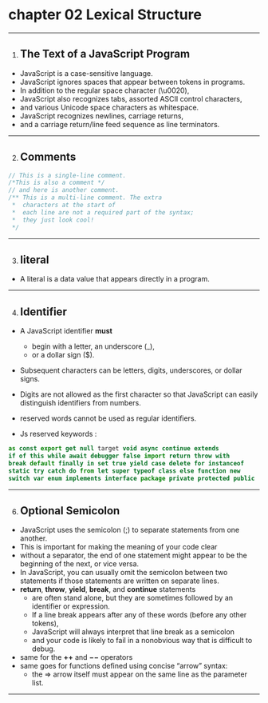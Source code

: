 # chapter 02 Lexical Structure
--- 
1. ## The Text of a JavaScript Program 
* JavaScript is a case-sensitive language.
* JavaScript ignores spaces that appear between tokens in programs.
* In addition to the regular space character (\u0020), 
* JavaScript also recognizes tabs, assorted ASCII control characters, 
*   and various Unicode space characters as whitespace. 
* JavaScript recognizes newlines, carriage returns, 
*   and a carriage return/line feed sequence as line terminators.
---
2. ## Comments
``` js
// This is a single-line comment. 
/*This is also a comment */ 
// and here is another comment. 
/** This is a multi-line comment. The extra 
 *  characters at the start of
 *  each line are not a required part of the syntax;
 *  they just look cool! 
 */
```
---
3. ## literal
* A literal is a data value that appears directly in a program.
---
4. ## Identifier
* A JavaScript identifier **must** 
    - begin with a letter, an underscore (_), 
    - or a dollar sign ($). 
*  Subsequent characters can be 
    letters, digits, underscores, or dollar signs. 
* Digits are not allowed as the first character so that
    JavaScript can easily distinguish identifiers from numbers.
* reserved words cannot be used as regular identifiers. 

* Js reserved keywords :
``` js
as const export get null target void async continue extends 
if of this while await debugger false import return throw with
break default finally in set true yield case delete for instanceof
static try catch do from let super typeof class else function new 
switch var enum implements interface package private protected public
```     
---
6. ## Optional Semicolon
* JavaScript uses the semicolon (;) to separate statements from one another.
* This is important for making the meaning of your code clear
* without a separator, the end of one statement might appear 
    to be the beginning of the next, or vice versa.
* In JavaScript, you can usually omit the semicolon between two statements 
    if those statements are written on separate lines.
* **return**, **throw**, **yield**, **break**, and **continue** statements
    - are often stand alone, but they are sometimes followed by an identifier 
    or expression. 
    - If a line break appears after any of these words 
    (before any other tokens), 
    - JavaScript will always interpret that line break as a semicolon
    - and your code is likely to fail in a nonobvious way that is difficult to debug.
* same for  the **++** and **−−** operators
* same goes for functions defined using concise “arrow” syntax:
    - the => arrow itself must appear on the same line as the parameter list.
---
